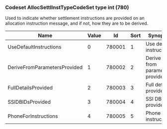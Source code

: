 ### Codeset AllocSettlInstTypeCodeSet type int (780)

Used to indicate whether settlement instructions are provided on an allocation instruction message, and if not, how they are to be derived.

| Name                         | Value | Id     | Sort | Synopsis                        |
|------------------------------|-------|--------|------|---------------------------------|
| UseDefaultInstructions       | 0     | 780001 | 1    | Use default instructions        |
| DeriveFromParametersProvided | 1     | 780002 | 2    | Derive from parameters provided |
| FullDetailsProvided          | 2     | 780003 | 3    | Full details provided           |
| SSIDBIDsProvided             | 3     | 780004 | 4    | SSI DB IDs provided             |
| PhoneForInstructions         | 4     | 780005 | 5    | Phone for instructions          |

